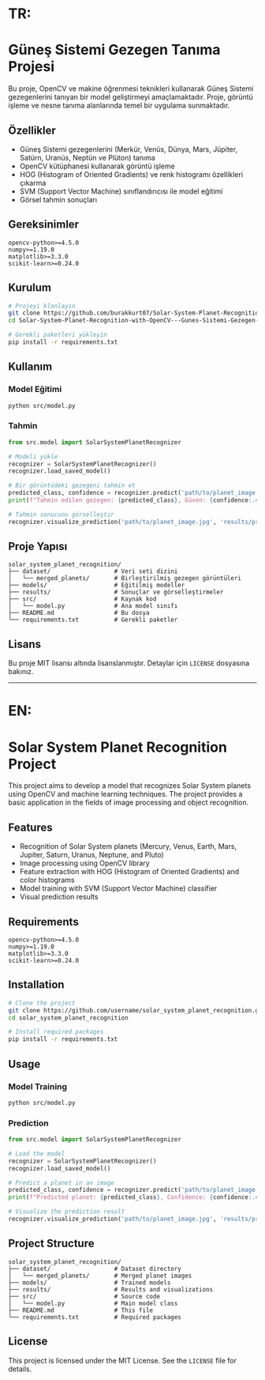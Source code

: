 # TR:

# Güneş Sistemi Gezegen Tanıma Projesi

Bu proje, OpenCV ve makine öğrenmesi teknikleri kullanarak Güneş Sistemi gezegenlerini tanıyan bir model geliştirmeyi amaçlamaktadır. Proje, görüntü işleme ve nesne tanıma alanlarında temel bir uygulama sunmaktadır.

## Özellikler

- Güneş Sistemi gezegenlerini (Merkür, Venüs, Dünya, Mars, Jüpiter, Satürn, Uranüs, Neptün ve Plüton) tanıma
- OpenCV kütüphanesi kullanarak görüntü işleme
- HOG (Histogram of Oriented Gradients) ve renk histogramı özellikleri çıkarma
- SVM (Support Vector Machine) sınıflandırıcısı ile model eğitimi
- Görsel tahmin sonuçları

## Gereksinimler

```
opencv-python>=4.5.0
numpy>=1.19.0
matplotlib>=3.3.0
scikit-learn>=0.24.0
```

## Kurulum

```bash
# Projeyi klonlayın
git clone https://github.com/burakkurt07/Solar-System-Planet-Recognition-with-OpenCV---Gunes-Sistemi-Gezegen-Tanima-Opencv.git
cd Solar-System-Planet-Recognition-with-OpenCV---Gunes-Sistemi-Gezegen-Tanima-Opencv

# Gerekli paketleri yükleyin
pip install -r requirements.txt
```

## Kullanım

### Model Eğitimi

```bash
python src/model.py
```

### Tahmin

```python
from src.model import SolarSystemPlanetRecognizer

# Modeli yükle
recognizer = SolarSystemPlanetRecognizer()
recognizer.load_saved_model()

# Bir görüntüdeki gezegeni tahmin et
predicted_class, confidence = recognizer.predict('path/to/planet_image.jpg')
print(f"Tahmin edilen gezegen: {predicted_class}, Güven: {confidence:.4f}")

# Tahmin sonucunu görselleştir
recognizer.visualize_prediction('path/to/planet_image.jpg', 'results/prediction_result.png')
```

## Proje Yapısı

```
solar_system_planet_recognition/
├── dataset/                  # Veri seti dizini
│   └── merged_planets/       # Birleştirilmiş gezegen görüntüleri
├── models/                   # Eğitilmiş modeller
├── results/                  # Sonuçlar ve görselleştirmeler
├── src/                      # Kaynak kod
│   └── model.py              # Ana model sınıfı
├── README.md                 # Bu dosya
└── requirements.txt          # Gerekli paketler
```

## Lisans

Bu proje MIT lisansı altında lisanslanmıştır. Detaylar için `LICENSE` dosyasına bakınız.

---


# EN:


# Solar System Planet Recognition Project

This project aims to develop a model that recognizes Solar System planets using OpenCV and machine learning techniques. The project provides a basic application in the fields of image processing and object recognition.

## Features

- Recognition of Solar System planets (Mercury, Venus, Earth, Mars, Jupiter, Saturn, Uranus, Neptune, and Pluto)
- Image processing using OpenCV library
- Feature extraction with HOG (Histogram of Oriented Gradients) and color histograms
- Model training with SVM (Support Vector Machine) classifier
- Visual prediction results

## Requirements

```
opencv-python>=4.5.0
numpy>=1.19.0
matplotlib>=3.3.0
scikit-learn>=0.24.0
```

## Installation

```bash
# Clone the project
git clone https://github.com/username/solar_system_planet_recognition.git
cd solar_system_planet_recognition

# Install required packages
pip install -r requirements.txt
```

## Usage

### Model Training

```bash
python src/model.py
```

### Prediction

```python
from src.model import SolarSystemPlanetRecognizer

# Load the model
recognizer = SolarSystemPlanetRecognizer()
recognizer.load_saved_model()

# Predict a planet in an image
predicted_class, confidence = recognizer.predict('path/to/planet_image.jpg')
print(f"Predicted planet: {predicted_class}, Confidence: {confidence:.4f}")

# Visualize the prediction result
recognizer.visualize_prediction('path/to/planet_image.jpg', 'results/prediction_result.png')
```

## Project Structure

```
solar_system_planet_recognition/
├── dataset/                  # Dataset directory
│   └── merged_planets/       # Merged planet images
├── models/                   # Trained models
├── results/                  # Results and visualizations
├── src/                      # Source code
│   └── model.py              # Main model class
├── README.md                 # This file
└── requirements.txt          # Required packages
```

## License

This project is licensed under the MIT License. See the `LICENSE` file for details.
